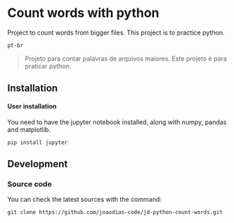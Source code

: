 # Count words with python

Project to count words from bigger files. This project is to practice python.

`pt-br`

> Projeto para contar palavras de arquivos maiores. Este projeto é para praticar python.

## Installation

#### User installation
You need to have the jupyter notebook installed, along with numpy, pandas and matplotlib.

    pip install jupyter

## Development

### Source code
You can check the latest sources with the command:

    git clone https://github.com/joaodias-code/jd-python-count-words.git
